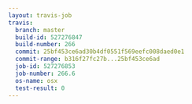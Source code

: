 ```yaml
---
layout: travis-job
travis:
  branch: master
  build-id: 527276847
  build-number: 266
  commit: 25bf453ce6ad30b4df0551f569eefc008daed0e1
  commit-range: b316f27fc27b...25bf453ce6ad
  job-id: 527276853
  job-number: 266.6
  os-name: osx
  test-result: 0
---
```

